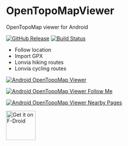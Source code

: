# OpenTopoMapViewer

OpenTopoMap viewer for Android

[![GitHub Release](https://img.shields.io/github/release/Pygmalion69/OpenTopoMapViewer.svg?logo=github)](https://github.com/Pygmalion69/OpenTopoMapViewer/releases) [![Build Status](https://travis-ci.com/Pygmalion69/OpenTopoMapViewer.svg?branch=master)](https://app.travis-ci.com/github/Pygmalion69/OpenTopoMapViewer)

- Follow location
- Import GPX
- Lonvia hiking routes
- Lonvia cycling routes

[![Android OpenTopoMap Viewer](https://yt-embed.herokuapp.com/embed?v=T-vn2scux9A)](https://www.youtube.com/watch?v=T-vn2scux9A "Android OpenTopoMap Viewer")

[![Android OpenTopoMap Viewer Follow Me](https://yt-embed.herokuapp.com/embed?v=WlRdNTdJ4wg)](https://www.youtube.com/watch?v=WlRdNTdJ4wg "Android OpenTopoMap Viewer Follow Me")

[![Android OpenTopoMap Viewer Nearby Pages](https://yt-embed.herokuapp.com/embed?v=TUCoFF8RrHU)](https://www.youtube.com/watch?v=TUCoFF8RrHU "Android OpenTopoMap Viewer Nearby Pages")

<a href="https://f-droid.org/packages/org.nitri.opentopo">
    <img src="https://fdroid.gitlab.io/artwork/badge/get-it-on.png"
    alt="Get it on F-Droid"
    height="80"/></a>

